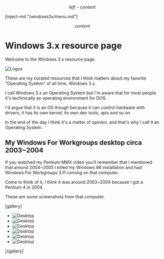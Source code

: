 $$ left-content $$

[inject-md "/windows3x/menu.md"]

$$ content $$
# Windows 3.x resource page #

Welcome to the Windows 3.x resource page.

![Logos](/img/650/257/pages/windows311/title-screens.png)

These are my curated resources that I think matters about my favorite "Operating System" of all time, Windows 3.x.

I call Windows 3.x an Operating System but I'm aware that for most people it's techinically an operating environment for DOS.

I'd argue that it is an OS though because it can control hardware with drivers, it has its own kernel, its own dev tools, apis and so on.

In the end of the day I think it's a matter of opinion, and that's why I call it an Operating System.

## My Windows For Workgroups desktop circa 2003~2004

If you watched my Pentium MMX video you'll remember that I mentioned that around 2004~2005 I killed my Windows 98 installation and had Windows For Workgroups 3.11 running on that computer.

Come to think of it, I think it was around 2003~2004 because I got a Pentium 4 in 2004.

These are some screenshots from that computer.

[gallery]

- ![Desktop](/pages/windows311/ericwin3-1.jpg)
- ![Desktop](/pages/windows311/ericwin3-2.jpg)
- ![Desktop](/pages/windows311/ericwin3-3.jpg)
- ![Desktop](/pages/windows311/ericwin3-4.jpg)
- ![Desktop](/pages/windows311/ericwin3-5.jpg)
- ![Desktop](/pages/windows311/ericwin3-6.jpg)

[/gallery]
